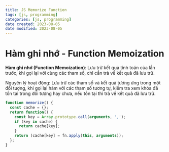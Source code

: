 ```yaml
---
title: JS Memorize Function
tags: [js, programming]
categories: [js, programming]
date created: 2023-08-05
date modified: 2023-08-05
---
```


# Hàm ghi nhớ - Function Memoization

**Hàm ghi nhớ (Function Memoization)**: Lưu trữ kết quả tính toán của lần trước, khi gọi lại với cùng các tham số, chỉ cần trả về kết quả đã lưu trữ.

Nguyên lý hoạt động: Lưu trữ các tham số và kết quả tương ứng trong một đối tượng, khi gọi lại hàm với các tham số tương tự, kiểm tra xem khóa đã tồn tại trong đối tượng hay chưa, nếu tồn tại thì trả về kết quả đã lưu trữ.

```js
function memorize() {
  const cache = {};
  return function() {
    const key = Array.prototype.call(arguments, ',');
    if (key in cache) {
      return cache[key];
    }
    return (cache[key] = fn.apply(this, arguments));
  };
}
```
